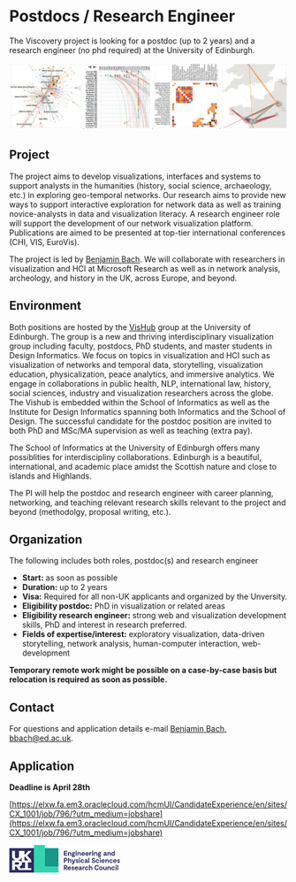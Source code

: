 # Postdocs / Research Engineer

The Viscovery project is looking for a postdoc (up to 2 years) and a research engineer (no phd required) at the University of Edinburgh. 

![](figures/vistorian.png)

## Project

The project aims to develop visualizations, interfaces and systems to support analysts in the humanities (history, social science, archaeology, etc.) in exploring geo-temporal networks. Our research aims to provide new ways to support interactive exploration for network data as well as training novice-analysts in data and visualization literacy. A research engineer role will support the development of our network visualization platform. Publications are aimed to be presented at top-tier international conferences (CHI, VIS, EuroVis).

The project is led by [Benjamin Bach](http://benjbach.me). We will collaborate with researchers in visualization and HCI at Microsoft Research as well as in network analysis, archeology, and history in the UK, across Europe, and beyond. 

## Environment

Both positions are hosted by the [VisHub](https://visualinteractivedata.github.io) group at the University of Edinburgh. The group is a new and thriving interdisciplinary visualization group including faculty, postdocs, PhD students, and master students in Design Informatics. We focus on topics in visualization and HCI such as visualization of networks and temporal data, storytelling, visualization education, physicalization, peace analytics, and immersive analytics. We engage in collaborations in public health, NLP, international law, history, social sciences, industry and visualization researchers across the globe. The Vishub is embedded within the School of Informatics as well as the Institute for Design Informatics spanning both Informatics and the School of Design. The successful candidate for the postdoc position are invited to both PhD and MSc/MA supervision as well as teaching (extra pay).

The School of Informatics at the University of Edinburgh offers many possiblities for interdiscipliny collaborations. Edinburgh is a beautiful, international, and academic place amidst the Scottish nature and close to islands and Highlands. 

The PI will help the postdoc and research engineer with career planning, networking, and teaching relevant research skills relevant to the project and beyond (methodolgy, proposal writing, etc.).

## Organization

The following includes both roles, postdoc(s) and research engineer

* **Start:** as soon as possible
* **Duration:** up to 2 years
* **Visa:** Required for all non-UK applicants and organized by the Unversity.
* **Eligibility postdoc:** PhD in visualization or related areas 
* **Eligibility research engineer:** strong web and visualization development skills, PhD and interest in research preferred. 
* **Fields of expertise/interest:** exploratory visualization, data-driven storytelling, network analysis, human-computer interaction, web-development

__Temporary remote work might be possible on a case-by-case basis but relocation is required as soon as possible.__

## Contact

For questions and application details e-mail [Benjamin Bach, bbach@ed.ac.uk](mailto:bbach@ed.ac.uk).

## Application

**Deadline is April 28th**

[https://elxw.fa.em3.oraclecloud.com/hcmUI/CandidateExperience/en/sites/CX_1001/job/796/?utm_medium=jobshare](https://elxw.fa.em3.oraclecloud.com/hcmUI/CandidateExperience/en/sites/CX_1001/job/796/?utm_medium=jobshare)


<img src="figures/epsrc-logo.png" width="200px">
